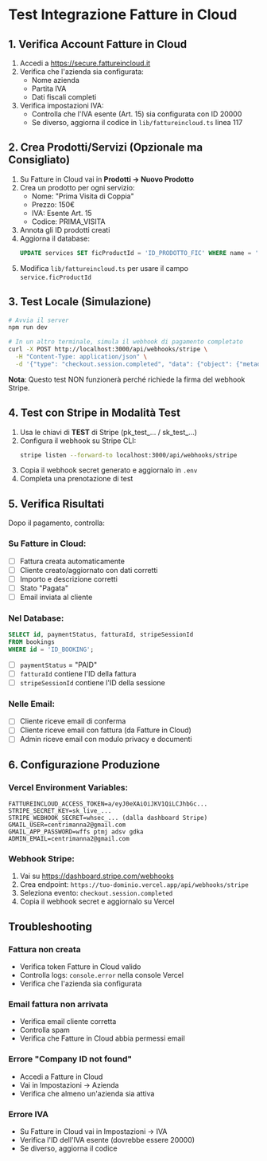 # Test Integrazione Fatture in Cloud

## 1. Verifica Account Fatture in Cloud

1. Accedi a https://secure.fattureincloud.it
2. Verifica che l'azienda sia configurata:
   - Nome azienda
   - Partita IVA
   - Dati fiscali completi
3. Verifica impostazioni IVA:
   - Controlla che l'IVA esente (Art. 15) sia configurata con ID 20000
   - Se diverso, aggiorna il codice in `lib/fattureincloud.ts` linea 117

## 2. Crea Prodotti/Servizi (Opzionale ma Consigliato)

1. Su Fatture in Cloud vai in **Prodotti → Nuovo Prodotto**
2. Crea un prodotto per ogni servizio:
   - Nome: "Prima Visita di Coppia"
   - Prezzo: 150€
   - IVA: Esente Art. 15
   - Codice: PRIMA_VISITA
3. Annota gli ID prodotti creati
4. Aggiorna il database:
   ```sql
   UPDATE services SET ficProductId = 'ID_PRODOTTO_FIC' WHERE name = 'Prima Visita di Coppia';
   ```
5. Modifica `lib/fattureincloud.ts` per usare il campo `service.ficProductId`

## 3. Test Locale (Simulazione)

```bash
# Avvia il server
npm run dev

# In un altro terminale, simula il webhook di pagamento completato
curl -X POST http://localhost:3000/api/webhooks/stripe \
  -H "Content-Type: application/json" \
  -d '{"type": "checkout.session.completed", "data": {"object": {"metadata": {"bookingId": "ID_BOOKING_ESISTENTE"}}}}'
```

**Nota**: Questo test NON funzionerà perché richiede la firma del webhook Stripe.

## 4. Test con Stripe in Modalità Test

1. Usa le chiavi di **TEST** di Stripe (pk_test_... / sk_test_...)
2. Configura il webhook su Stripe CLI:
   ```bash
   stripe listen --forward-to localhost:3000/api/webhooks/stripe
   ```
3. Copia il webhook secret generato e aggiornalo in `.env`
4. Completa una prenotazione di test

## 5. Verifica Risultati

Dopo il pagamento, controlla:

### Su Fatture in Cloud:
- [ ] Fattura creata automaticamente
- [ ] Cliente creato/aggiornato con dati corretti
- [ ] Importo e descrizione corretti
- [ ] Stato "Pagata"
- [ ] Email inviata al cliente

### Nel Database:
```sql
SELECT id, paymentStatus, fatturaId, stripeSessionId
FROM bookings
WHERE id = 'ID_BOOKING';
```
- [ ] `paymentStatus` = "PAID"
- [ ] `fatturaId` contiene l'ID della fattura
- [ ] `stripeSessionId` contiene l'ID della sessione

### Nelle Email:
- [ ] Cliente riceve email di conferma
- [ ] Cliente riceve email con fattura (da Fatture in Cloud)
- [ ] Admin riceve email con modulo privacy e documenti

## 6. Configurazione Produzione

### Vercel Environment Variables:
```
FATTUREINCLOUD_ACCESS_TOKEN=a/eyJ0eXAiOiJKV1QiLCJhbGc...
STRIPE_SECRET_KEY=sk_live_...
STRIPE_WEBHOOK_SECRET=whsec_... (dalla dashboard Stripe)
GMAIL_USER=centrimanna2@gmail.com
GMAIL_APP_PASSWORD=wffs ptmj adsv gdka
ADMIN_EMAIL=centrimanna2@gmail.com
```

### Webhook Stripe:
1. Vai su https://dashboard.stripe.com/webhooks
2. Crea endpoint: `https://tuo-dominio.vercel.app/api/webhooks/stripe`
3. Seleziona evento: `checkout.session.completed`
4. Copia il webhook secret e aggiornalo su Vercel

## Troubleshooting

### Fattura non creata
- Verifica token Fatture in Cloud valido
- Controlla logs: `console.error` nella console Vercel
- Verifica che l'azienda sia configurata

### Email fattura non arrivata
- Verifica email cliente corretta
- Controlla spam
- Verifica che Fatture in Cloud abbia permessi email

### Errore "Company ID not found"
- Accedi a Fatture in Cloud
- Vai in Impostazioni → Azienda
- Verifica che almeno un'azienda sia attiva

### Errore IVA
- Su Fatture in Cloud vai in Impostazioni → IVA
- Verifica l'ID dell'IVA esente (dovrebbe essere 20000)
- Se diverso, aggiorna il codice

